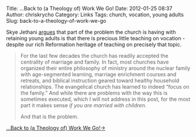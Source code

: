 Title: ...Back to (a Theology of) Work We Go!
Date: 2012-01-25 08:37
Author: chriskrycho
Category: Links
Tags: church, vocation, young adults
Slug: back-to-a-theology-of-work-we-go

Skye Jethani [argues][] that part of the problem the church is having
with retaining young adults is that there is precious little teaching on
vocation - despite our rich Reformation heritage of teaching on
precisely that topic.

> For the last few decades the church has readily accepted the
> centrality of marriage and family. In fact, most churches have
> organized their entire philosophy of ministry around the nuclear
> family with age-segmented learning, marriage enrichment courses and
> retreats, and biblical instruction geared toward healthy household
> relationships. The evangelical church has learned to indeed “focus on
> the family.” And while there are problems with the way this is
> sometimes executed, which I will not address in this post, for the
> most part it makes sense *if you are married with children.*
>
> And that is the problem.

[...Back to (a Theology of) Work We Go!→][]

  [argues]: http://www.skyejethani.com/back-to-a-theology-of-work-we-go/1106/
    "...Back to (a Theology of) Work We Go!"
  [...Back to (a Theology of) Work We Go!→]: http://www.skyejethani.com/back-to-a-theology-of-work-we-go/1106/
